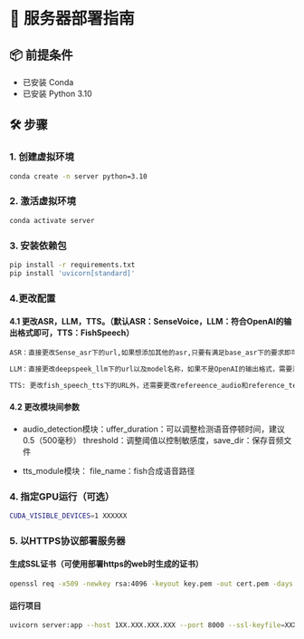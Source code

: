 # 🚀 服务器部署指南

## 📦 前提条件

- 已安装 Conda
- 已安装 Python 3.10

## 🛠️ 步骤

### 1. 创建虚拟环境

```bash
conda create -n server python=3.10
```

### 2. 激活虚拟环境

```bash
conda activate server
```

### 3. 安装依赖包

```bash
pip install -r requirements.txt
pip install 'uvicorn[standard]'  
```

### 4.更改配置  

#### 4.1 更改ASR，LLM，TTS。（默认ASR：SenseVoice，LLM：符合OpenAI的输出格式即可，TTS：FishSpeech）  
```bash
ASR：直接更改Sense_asr下的url,如果想添加其他的asr,只要有满足base_asr下的要求即可  

LLM：直接更改deepspeek_llm下的url以及model名称，如果不是OpenAI的输出格式，需要添加额外的LLM，可根据base_llm下的要求添加即可，eg:qwen_llm  

TTS: 更改fish_speech_tts下的URL外，还需要更改refereence_audio和reference_text(这里的语音需要满足音频的评率是44100，如果是48000或者其他，只需要在Fish运行api脚本文件中的，sample_rate更改你想要的即可)。同理，想要添加其他的TTS，只需满足base_tts下的要求即可。
```  

#### 4.2 更改模块间参数  

- audio_detection模块：uffer_duration：可以调整检测语音停顿时间，建议0.5（500毫秒）
threshold：调整阈值以控制敏感度，save_dir：保存音频文件

- tts_module模块： file_name：fish合成语音路径

### 4. 指定GPU运行（可选）

```bash
CUDA_VISIBLE_DEVICES=1 XXXXXX
```

### 5. 以HTTPS协议部署服务器

#### 生成SSL证书（可使用部署https的web时生成的证书）

```bash
openssl req -x509 -newkey rsa:4096 -keyout key.pem -out cert.pem -days 365 -nodes
```

#### 运行项目

```bash
uvicorn server:app --host 1XX.XXX.XXX.XXX --port 8000 --ssl-keyfile=XXX/key.pem --ssl-certfile=XXX/cert.pem
```
